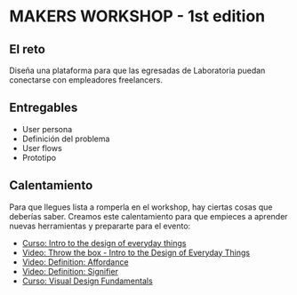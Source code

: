 # MAKERS WORKSHOP - 1st edition

## El reto 
Diseña una plataforma para que las egresadas de Laboratoria puedan conectarse con empleadores freelancers.

## Entregables
* User persona
* Definición del problema
* User flows
* Prototipo

## Calentamiento
Para que llegues lista a romperla en el workshop, hay ciertas cosas que deberías saber. Creamos este calentamiento para que empieces a aprender nuevas herramientas y prepararte para el evento:

* [Curso: Intro to the design of everyday things](https://www.udacity.com/course/intro-to-the-design-of-everyday-things--design101)
* [Video: Throw the box - Intro to the Design of Everyday Things](https://www.youtube.com/watch?v=tZkP9evOAtI&feature=youtu.be)
* [Video: Definition: Affordance](https://www.youtube.com/watch?v=a6F0EYCUjcE&feature=youtu.be)
* [Video: Definition: Signifier](https://www.youtube.com/watch?v=ZQ-jirlAoD4&feature=youtu.be)
* [Curso: Visual Design Fundamentals](https://laboratoria1.gitbooks.io/ec-visual-design-fundamentals/content/)
